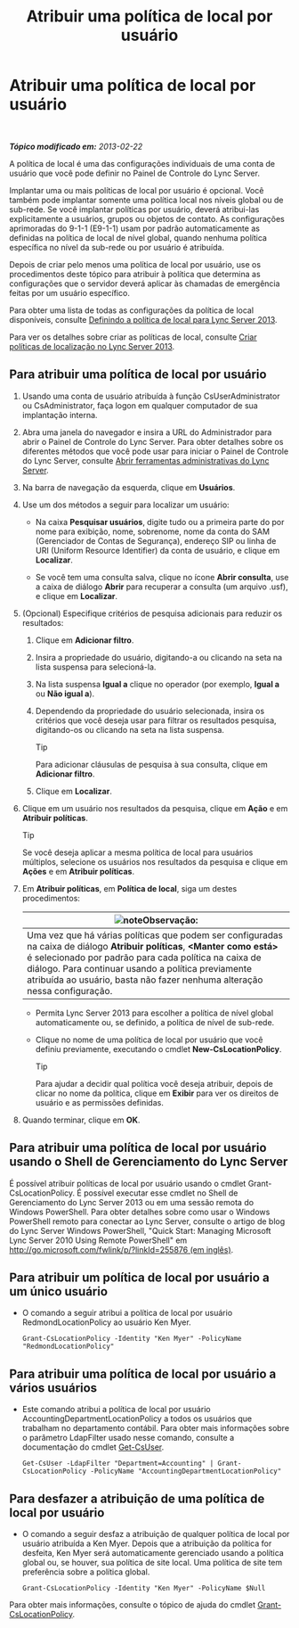 ﻿---
title: Atribuir uma política de local por usuário
TOCTitle: Atribuir uma política de local por usuário
ms:assetid: 343f2de3-a0ae-4403-8456-6e520b579d32
ms:mtpsurl: https://technet.microsoft.com/pt-br/library/Gg520974(v=OCS.15)
ms:contentKeyID: 49306333
ms.date: 05/19/2016
mtps_version: v=OCS.15
ms.translationtype: HT
---

# Atribuir uma política de local por usuário

 

_**Tópico modificado em:** 2013-02-22_

A política de local é uma das configurações individuais de uma conta de usuário que você pode definir no Painel de Controle do Lync Server.

Implantar uma ou mais políticas de local por usuário é opcional. Você também pode implantar somente uma política local nos níveis global ou de sub-rede. Se você implantar políticas por usuário, deverá atribui-las explicitamente a usuários, grupos ou objetos de contato. As configurações aprimoradas do 9-1-1 (E9-1-1) usam por padrão automaticamente as definidas na política de local de nível global, quando nenhuma política específica no nível da sub-rede ou por usuário é atribuída.

Depois de criar pelo menos uma política de local por usuário, use os procedimentos deste tópico para atribuir à política que determina as configurações que o servidor deverá aplicar às chamadas de emergência feitas por um usuário específico.

Para obter uma lista de todas as configurações da política de local disponíveis, consulte [Definindo a política de local para Lync Server 2013](lync-server-2013-defining-the-location-policy.md).

Para ver os detalhes sobre criar as políticas de local, consulte [Criar políticas de localização no Lync Server 2013](lync-server-2013-create-location-policies.md).

## Para atribuir uma política de local por usuário

1.  Usando uma conta de usuário atribuída à função CsUserAdministrator ou CsAdministrator, faça logon em qualquer computador de sua implantação interna.

2.  Abra uma janela do navegador e insira a URL do Administrador para abrir o Painel de Controle do Lync Server. Para obter detalhes sobre os diferentes métodos que você pode usar para iniciar o Painel de Controle do Lync Server, consulte [Abrir ferramentas administrativas do Lync Server](lync-server-2013-open-lync-server-administrative-tools.md).

3.  Na barra de navegação da esquerda, clique em **Usuários**.

4.  Use um dos métodos a seguir para localizar um usuário:
    
      - Na caixa **Pesquisar usuários**, digite tudo ou a primeira parte do por nome para exibição, nome, sobrenome, nome da conta do SAM (Gerenciador de Contas de Segurança), endereço SIP ou linha de URI (Uniform Resource Identifier) da conta de usuário, e clique em **Localizar**.
    
      - Se você tem uma consulta salva, clique no ícone **Abrir consulta**, use a caixa de diálogo **Abrir** para recuperar a consulta (um arquivo .usf), e clique em **Localizar**.

5.  (Opcional) Especifique critérios de pesquisa adicionais para reduzir os resultados:
    
    1.  Clique em **Adicionar filtro**.
    
    2.  Insira a propriedade do usuário, digitando-a ou clicando na seta na lista suspensa para selecioná-la.
    
    3.  Na lista suspensa **Igual a** clique no operador (por exemplo, **Igual a** ou **Não igual a**).
    
    4.  Dependendo da propriedade do usuário selecionada, insira os critérios que você deseja usar para filtrar os resultados pesquisa, digitando-os ou clicando na seta na lista suspensa.
        

        > [!TIP]
        > Para adicionar cláusulas de pesquisa à sua consulta, clique em <STRONG>Adicionar filtro</STRONG>.

    
    5.  Clique em **Localizar**.

6.  Clique em um usuário nos resultados da pesquisa, clique em **Ação** e em **Atribuir políticas**.
    

    > [!TIP]
    > Se você deseja aplicar a mesma política de local para usuários múltiplos, selecione os usuários nos resultados da pesquisa e clique em <STRONG>Ações</STRONG> e em <STRONG>Atribuir políticas</STRONG>.



7.  Em **Atribuir políticas**, em **Política de local**, siga um destes procedimentos:
    
    <table>
    <thead>
    <tr class="header">
    <th><img src="images/Gg425756.note(OCS.15).gif" title="note" alt="note" />Observação:</th>
    </tr>
    </thead>
    <tbody>
    <tr class="odd">
    <td>Uma vez que há várias políticas que podem ser configuradas na caixa de diálogo <strong>Atribuir políticas</strong>, <strong>&lt;Manter como está&gt;</strong> é selecionado por padrão para cada política na caixa de diálogo. Para continuar usando a política previamente atribuída ao usuário, basta não fazer nenhuma alteração nessa configuração.</td>
    </tr>
    </tbody>
    </table>
    
      - Permita Lync Server 2013 para escolher a política de nível global automaticamente ou, se definido, a política de nível de sub-rede.
    
      - Clique no nome de uma política de local por usuário que você definiu previamente, executando o cmdlet **New-CsLocationPolicy**.
        

        > [!TIP]
        > Para ajudar a decidir qual política você deseja atribuir, depois de clicar no nome da política, clique em <STRONG>Exibir</STRONG> para ver os direitos de usuário e as permissões definidas.



8.  Quando terminar, clique em **OK**.

## Para atribuir uma política de local por usuário usando o Shell de Gerenciamento do Lync Server

É possível atribuir políticas de local por usuário usando o cmdlet Grant-CsLocationPolicy. É possível executar esse cmdlet no Shell de Gerenciamento do Lync Server 2013 ou em uma sessão remota do Windows PowerShell. Para obter detalhes sobre como usar o Windows PowerShell remoto para conectar ao Lync Server, consulte o artigo de blog do Lync Server Windows PowerShell, "Quick Start: Managing Microsoft Lync Server 2010 Using Remote PowerShell" em [http://go.microsoft.com/fwlink/p/?linkId=255876 (em inglês)](http://go.microsoft.com/fwlink/p/?linkid=255876).

## Para atribuir um política de local por usuário a um único usuário

  - O comando a seguir atribui a política de local por usuário RedmondLocationPolicy ao usuário Ken Myer.
    
        Grant-CsLocationPolicy -Identity "Ken Myer" -PolicyName "RedmondLocationPolicy"

## Para atribuir uma política de local por usuário a vários usuários

  - Este comando atribui a política de local por usuário AccountingDepartmentLocationPolicy a todos os usuários que trabalham no departamento contábil. Para obter mais informações sobre o parâmetro LdapFilter usado nesse comando, consulte a documentação do cmdlet [Get-CsUser](https://docs.microsoft.com/en-us/powershell/module/skype/Get-CsUser).
    
        Get-CsUser -LdapFilter "Department=Accounting" | Grant-CsLocationPolicy -PolicyName "AccountingDepartmentLocationPolicy"

## Para desfazer a atribuição de uma política de local por usuário

  - O comando a seguir desfaz a atribuição de qualquer política de local por usuário atribuída a Ken Myer. Depois que a atribuição da política for desfeita, Ken Myer será automaticamente gerenciado usando a política global ou, se houver, sua política de site local. Uma política de site tem preferência sobre a política global.
    
        Grant-CsLocationPolicy -Identity "Ken Myer" -PolicyName $Null

Para obter mais informações, consulte o tópico de ajuda do cmdlet [Grant-CsLocationPolicy](grant-cslocationpolicy.md).

